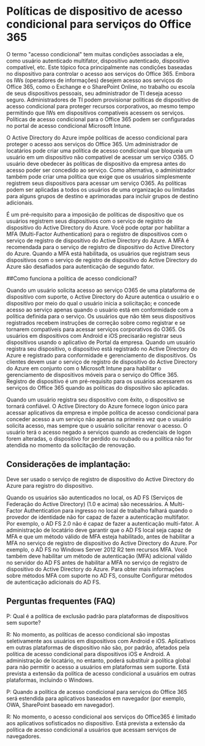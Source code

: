 <properties
	pageTitle="Políticas de dispositivo de acesso condicional para serviços do Office 365 | Microsoft Azure"
	description="Obter detalhes sobre o controle de condições baseado em dispositivo acessa os serviços do Office 365. Embora os IWs (operadores de informações) desejem acesso aos serviços do Office 365, como o Exchange e o SharePoint Online, no trabalho ou escola de seus dispositivos pessoais, seu administrador de TI deseja acesso seguro. Os administradores de TI podem provisionar políticas de dispositivo de acesso condicional para proteger recursos corporativos, ao mesmo tempo permitindo que IWs em dispositivos compatíveis acessem os serviços."
	services="active-directory"
	documentationCenter=""
	authors="femila"
	manager="stevenpo"
	editor=""/>

<tags
	ms.service="active-directory"
	ms.workload="identity"
	ms.tgt_pltfrm="na"
	ms.devlang="na"
	ms.topic="article"
	ms.date="11/24/2015"
	ms.author="femila"/>
# Políticas de dispositivo de acesso condicional para serviços do Office 365

O termo "acesso condicional" tem muitas condições associadas a ele, como usuário autenticado multifator, dispositivo autenticado, dispositivo compatível, etc. Este tópico foca principalmente nas condições baseadas no dispositivo para controlar o acesso aos serviços do Office 365. Embora os IWs (operadores de informações) desejem acesso aos serviços do Office 365, como o Exchange e o SharePoint Online, no trabalho ou escola de seus dispositivos pessoais, seu administrador de TI deseja acesso seguro. Administradores de TI podem provisionar políticas de dispositivo de acesso condicional para proteger recursos corporativos, ao mesmo tempo permitindo que IWs em dispositivos compatíveis acessem os serviços. Políticas de acesso condicional para o Office 365 podem ser configuradas no portal de acesso condicional Microsoft Intune.

O Active Directory do Azure impõe políticas de acesso condicional para proteger o acesso aos serviços do Office 365. Um administrador de locatários pode criar uma política de acesso condicional que bloqueia um usuário em um dispositivo não compatível de acessar um serviço O365. O usuário deve obedecer às políticas de dispositivo da empresa antes do acesso poder ser concedido ao serviço. Como alternativa, o administrador também pode criar uma política que exige que os usuários simplesmente registrem seus dispositivos para acessar um serviço O365. As políticas podem ser aplicadas a todos os usuários de uma organização ou limitadas para alguns grupos de destino e aprimoradas para incluir grupos de destino adicionais.

É um pré-requisito para a imposição de políticas de dispositivo que os usuários registrem seus dispositivos com o serviço de registro de dispositivo do Active Directory do Azure. Você pode optar por habilitar a MFA (Multi-Factor Authentication) para o registro de dispositivos com o serviço de registro de dispositivo do Active Directory do Azure. A MFA é recomendada para o serviço de registro de dispositivo do Active Directory do Azure. Quando a MFA está habilitada, os usuários que registram seus dispositivos com o serviço de registro de dispositivo do Active Directory do Azure são desafiados para autenticação de segundo fator.

##Como funciona a política de acesso condicional?

Quando um usuário solicita acesso ao serviço O365 de uma plataforma de dispositivo com suporte, o Active Directory do Azure autentica o usuário e o dispositivo por meio do qual o usuário inicia a solicitação; e concede acesso ao serviço apenas quando o usuário está em conformidade com a política definida para o serviço. Os usuários que não têm seus dispositivos registrados recebem instruções de correção sobre como registrar e se tornarem compatíveis para acessar serviços corporativos do O365. Os usuários em dispositivos com Android e iOS precisarão registrar seus dispositivos usando o aplicativo de Portal da empresa. Quando um usuário registra seu dispositivo, o dispositivo está registrado no Active Directory do Azure e registrado para conformidade e gerenciamento de dispositivos. Os clientes devem usar o serviço de registro de dispositivo do Active Directory do Azure em conjunto com o Microsoft Intune para habilitar o gerenciamento de dispositivos móveis para o serviço do Office 365. Registro de dispositivo é um pré-requisito para os usuários acessarem os serviços do Office 365 quando as políticas do dispositivo são aplicadas.

Quando um usuário registra seu dispositivo com êxito, o dispositivo se tornará confiável. O Active Directory do Azure fornece logon único para acessar aplicativos da empresa e impõe política de acesso condicional para conceder acesso a um serviço não apenas na primeira vez que o usuário solicita acesso, mas sempre que o usuário solicitar renovar o acesso. O usuário terá o acesso negado a serviços quando as credenciais de logon forem alteradas, o dispositivo for perdido ou roubado ou a política não for atendida no momento da solicitação de renovação.

## Considerações de implantação:
Deve ser usado o serviço de registro de dispositivo do Active Directory do Azure para registro do dispositivo.

Quando os usuários são autenticados no local, os AD FS (Serviços de Federação do Active Directory) (1.0 e acima) são necessários. A Multi-Factor Authentication para ingresso no local de trabalho falhará quando o provedor de identidade não for capaz de fazer a autenticação multifator. Por exemplo, o AD FS 2.0 não é capaz de fazer a autenticação multi-fator. A administração de locatário deve garantir que o AD FS local seja capaz de MFA e que um método válido de MFA esteja habilitado, antes de habilitar a MFA no serviço de registro de dispositivo do Active Directory do Azure. Por exemplo, o AD FS no Windows Server 2012 R2 tem recursos MFA. Você também deve habilitar um método de autenticação (MFA) adicional válido no servidor do AD FS antes de habilitar a MFA no serviço de registro de dispositivo do Active Directory do Azure. Para obter mais informações sobre métodos MFA com suporte no AD FS, consulte Configurar métodos de autenticação adicionais do AD FS.

## Perguntas frequentes (FAQ)

P: Qual é a política de exclusão padrão para plataformas de dispositivos sem suporte?

R: No momento, as políticas de acesso condicional são impostas seletivamente aos usuários em dispositivos com Android e iOS. Aplicativos em outras plataformas de dispositivo não são, por padrão, afetados pela política de acesso condicional para dispositivos iOS e Android. A administração de locatário, no entanto, poderá substituir a política global para não permitir o acesso a usuários em plataformas sem suporte. Está prevista a extensão da política de acesso condicional a usuários em outras plataformas, incluindo o Windows.

P: Quando a política de acesso condicional para serviços do Office 365 será estendida para aplicativos baseados em navegador (por exemplo, OWA, SharePoint baseado em navegador).

R: No momento, o acesso condicional aos serviços do Office365 é limitado aos aplicativos sofisticados no dispositivo. Está prevista a extensão da política de acesso condicional a usuários que acessam serviços de navegadores.

<!---HONumber=AcomDC_1125_2015-->